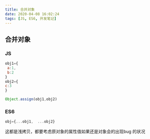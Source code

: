 ```yaml
---
title: 合并对象
date: 2020-04-08 16:02:24
tags: [JS, ES6, 开发笔记]
---
```


## 合并对象

### JS

```js
obj1={
 a:1,
 b:2
}
obj2={
c:3
}

```


```js
Object.assign(obj1,obj2)
```

### ES6 

```js
obj={...obj1,  ...obj2}
```

这都是浅拷贝，都要考虑原对象的属性值如果还是对象会的出现bug 的状况

